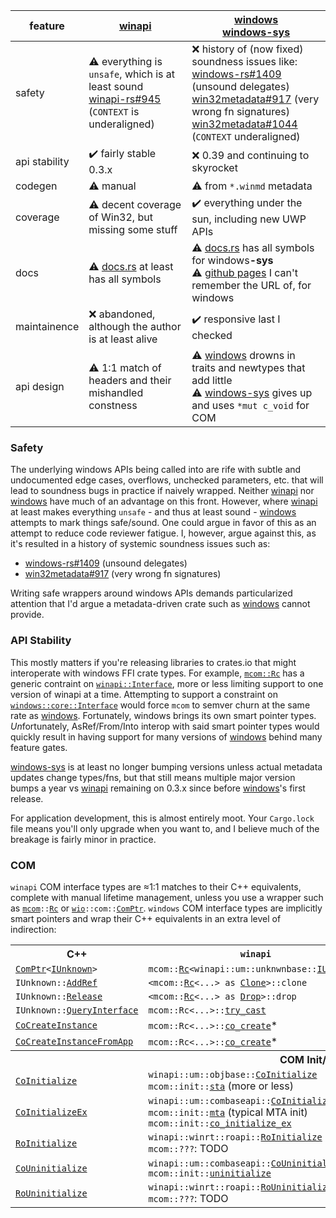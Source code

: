 | feature       | [winapi]                                                           | [windows]<br>[windows-sys] |
| ------------- | ------------------------------------------------------------------ | ------- |
| safety        | ⚠️ everything is `unsafe`, which is at least sound<br>[winapi-rs#945](https://github.com/retep998/winapi-rs/issues/945) (`CONTEXT` is underaligned) | ❌ history of (now fixed) soundness issues like:<br>[windows-rs#1409](https://github.com/microsoft/windows-rs/issues/1409) (unsound delegates)<br>[win32metadata#917](https://github.com/microsoft/win32metadata/issues/917) (very wrong fn signatures)<br>[win32metadata#1044](https://github.com/microsoft/win32metadata/issues/1044) (`CONTEXT` underaligned)
| api stability | ✔️ fairly stable 0.3.x                                            | ❌ 0.39 and continuing to skyrocket
| codegen       | ⚠️ manual                                                         | ⚠️ from `*.winmd` metadata |
| coverage      | ⚠️ decent coverage of Win32, but missing some stuff               | ✔️ everything under the sun, including new UWP APIs
| docs          | ⚠️ [docs.rs](https://docs.rs/winapi/) at least has all symbols    | ⚠️ [docs.rs](https://docs.rs/windows-sys/) has all symbols for windows<strong>-sys</strong><br>⚠️ [github pages](https://microsoft.github.io/windows-docs-rs/doc/windows/) I can't remember the URL of, for windows
| maintainence  | ❌ abandoned, although the author is at least alive               | ✔️ responsive last I checked |
| api design    | ⚠️ 1:1 match of headers and their mishandled constness            | ⚠️ [windows] drowns in traits and newtypes that add little<br>⚠️ [windows-sys] gives up and uses `*mut c_void` for COM

[winapi]:      https://docs.rs/winapi/
[windows]:     https://microsoft.github.io/windows-docs-rs/doc/windows/
[windows-sys]: https://docs.rs/windows-sys/

### Safety

The underlying windows APIs being called into are rife with subtle and undocumented edge cases, overflows, unchecked parameters, etc. that will lead to soundness bugs in practice if naively wrapped.  Neither [winapi] nor [windows] have much of an advantage on this front.  However, where [winapi] at least makes everything `unsafe` - and thus at least sound - [windows] attempts to mark things safe/sound.  One could argue in favor of this as an attempt to reduce code reviewer fatigue.  I, however, argue against this, as it's resulted in a history of systemic soundness issues such as:

* [windows-rs#1409](https://github.com/microsoft/windows-rs/issues/1409) (unsound delegates)
* [win32metadata#917](https://github.com/microsoft/win32metadata/issues/917) (very wrong fn signatures)

Writing safe wrappers around windows APIs demands particularized attention that I'd argue a metadata-driven crate such as [windows] cannot provide.

### API Stability

This mostly matters if you're releasing libraries to crates.io that might interoperate with windows FFI crate types.
For example, [`mcom::Rc`](https://docs.rs/mcom/latest/mcom/struct.Rc.html) has a generic contraint on [`winapi::Interface`](https://docs.rs/winapi/0.3/winapi/trait.Interface.html), more or less limiting support to one version of winapi at a time.
Attempting to support a constraint on [`windows::core::Interface`](https://microsoft.github.io/windows-docs-rs/doc/windows/core/trait.Interface.html) would force `mcom` to semver churn at the same rate as [windows].  Fortunately, windows brings its own smart pointer types.  *Un*fortunately, AsRef/From/Into interop with said smart pointer types would quickly result in having support for many versions of [windows] behind many feature gates.

[windows-sys] is at least no longer bumping versions unless actual metadata updates change types/fns, but that still means multiple major version bumps a year vs [winapi] remaining on 0.3.x since before [windows]'s first release.

For application development, this is almost entirely moot.  Your `Cargo.lock` file means you'll only upgrade when you want to, and I believe much of the breakage is fairly minor in practice.

### COM

`winapi` COM interface types are ≈1:1 matches to their C++ equivalents, complete with manual lifetime management, unless you use a wrapper such as <code>[mcom](https://docs.rs/mcom/)::[Rc](https://docs.rs/mcom/latest/mcom/struct.Rc.html)</code> or <code>[wio](https://docs.rs/wio/latest/x86_64-pc-windows-msvc/wio/index.html)::com::[ComPtr](https://docs.rs/wio/latest/x86_64-pc-windows-msvc/wio/com/struct.ComPtr.html)</code>.  `windows` COM interface types are implicitly smart pointers and wrap their C++ equivalents in an extra level of indirection:

<table>
    <tr>
        <th>C++</th>
        <th><code>winapi</code></th>
        <th><code>windows</code></th>
    </tr>
    <tr>
        <td><code><a href="[ComPtr](https://learn.microsoft.com/en-us/cpp/cppcx/wrl/comptr-class)">ComPtr</a>&lt;<a href="https://learn.microsoft.com/en-us/windows/win32/api/unknwn/nn-unknwn-iunknown">IUnknown</a>&gt;</code></td>
        <td><code>mcom::<a href="https://docs.rs/mcom/latest/mcom/struct.Rc.html">Rc</a>&lt;winapi::um::unknwnbase::<a href="https://docs.rs/winapi/latest/winapi/um/unknwnbase/struct.IUnknown.html">IUnknown</a>&gt;</code></td>
        <td><code>windows::core::<a href="https://microsoft.github.io/windows-docs-rs/doc/windows/core/struct.IUnknown.html">IUnknown</a></code></td>
    </tr>
    <tr>
        <td><code>IUnknown::<a href="https://learn.microsoft.com/en-us/windows/win32/api/unknwn/nf-unknwn-iunknown-addref">AddRef</a></code></td>
        <td><code>&lt;mcom::<a href="https://docs.rs/mcom/latest/mcom/struct.Rc.html">Rc</a>&lt;...&gt; as <a href="https://doc.rust-lang.org/std/clone/trait.Clone.html">Clone</a>&gt;::clone</code></td>
        <td><code>&lt;IWhatever as <a href="https://doc.rust-lang.org/std/clone/trait.Clone.html">Clone</a>&gt;::clone</code></td>
    </tr>
    <tr>
        <td><code>IUnknown::<a href="https://learn.microsoft.com/en-us/windows/win32/api/unknwn/nf-unknwn-iunknown-release">Release</a></code></td>
        <td><code>&lt;mcom::<a href="https://docs.rs/mcom/latest/mcom/struct.Rc.html">Rc</a>&lt;...&gt; as <a href="https://doc.rust-lang.org/std/ops/trait.Drop.html">Drop</a>&gt;::drop</code></td>
        <td><code>&lt;IWhatever as <a href="https://doc.rust-lang.org/std/ops/trait.Drop.html">Drop</a>&gt;::drop</code></td>
    </tr>
    <tr>
        <td><code>IUnknown::<a href="https://learn.microsoft.com/en-us/windows/win32/api/unknwn/nf-unknwn-iunknown-queryinterface(q)">QueryInterface</a></code></td>
        <td><code>mcom::Rc&lt;...&gt;::<a href="https://docs.rs/mcom/latest/mcom/struct.Rc.html#method.try_cast">try_cast</a></code></td>
        <td><code>&lt;... as windows::core::<a href="https://microsoft.github.io/windows-docs-rs/doc/windows/Win32/Media/Audio/XAudio2/struct.IXAudio2.html#impl-ComInterface-for-IXAudio2">ComInterface</a>&gt;::<a href="https://microsoft.github.io/windows-docs-rs/doc/windows/Win32/Media/Audio/XAudio2/struct.IXAudio2.html#method.cast">cast</a></td>
    </tr>
    <tr>
        <td><code><a href="https://learn.microsoft.com/en-us/windows/win32/api/combaseapi/nf-combaseapi-cocreateinstance">CoCreateInstance</a></code></td>
        <td><code>mcom::Rc&lt;...&gt;::<a href="https://docs.rs/mcom/latest/mcom/struct.Rc.html#method.co_create">co_create</a></code>*</td>
        <td><code>windows::Win32::System::Com::<a href="https://microsoft.github.io/windows-docs-rs/doc/windows/Win32/System/Com/fn.CoCreateInstance.html">CoCreateInstance</a></code></td>
    </tr>
    <tr>
        <td><code><a href="https://docs.microsoft.com/en-us/windows/win32/api/combaseapi/nf-combaseapi-cocreateinstancefromapp">CoCreateInstanceFromApp</a></code></td>
        <td><code>mcom::Rc&lt;...&gt;::<a href="https://docs.rs/mcom/latest/mcom/struct.Rc.html#method.co_create">co_create</a></code>*</td>
        <td><code>windows::Win32::System::Com::<a href="https://microsoft.github.io/windows-docs-rs/doc/windows/Win32/System/Com/fn.CoCreateInstanceFromApp.html">CoCreateInstanceFromApp</a></code></td>
    </tr>
    <tr><th colspan="3">COM Init/Teardown</th></tr>
    <tr>
        <td><code><a href="https://learn.microsoft.com/en-us/windows/win32/api/objbase/nf-objbase-coinitialize">CoInitialize</a></code></td>
        <td>
            <code>winapi::um::objbase::<a href="https://docs.rs/winapi/latest/winapi/um/objbase/fn.CoInitialize.html">CoInitialize</a></code><br>
            <code>mcom::init::<a href="https://docs.rs/mcom/latest/mcom/init/fn.sta.html">sta</a></code> (more or less)<br>
        </td>
        <td><code>windows::Win32::System::Com::<a href="https://microsoft.github.io/windows-docs-rs/doc/windows/Win32/System/Com/fn.CoInitialize.html">CoInitialize</a></code></td>
    </tr>
    <tr>
        <td><code><a href="https://learn.microsoft.com/en-us/windows/win32/api/combaseapi/nf-combaseapi-coinitializeex">CoInitializeEx</a></code></td>
        <td>
            <code>winapi::um::combaseapi::<a href="https://docs.rs/winapi/latest/winapi/um/combaseapi/fn.CoInitializeEx.html">CoInitializeEx</a></code><br>
            <code>mcom::init::<a href="https://docs.rs/mcom/latest/mcom/init/fn.mta.html">mta</a></code> (typical MTA init)<br>
            <code>mcom::init::<a href="https://docs.rs/mcom/latest/mcom/init/fn.co_initialize_ex.html">co_initialize_ex</a></code><br>
        </td>
        <td><code>windows::Win32::System::Com::<a href="https://microsoft.github.io/windows-docs-rs/doc/windows/Win32/System/Com/fn.CoInitializeEx.html">CoInitializeEx</a></code></td>
    </tr>
    <tr>
        <td><code><a href="https://learn.microsoft.com/en-us/windows/win32/api/roapi/nf-roapi-roinitialize">RoInitialize</a></code></td>
        <td>
            <code>winapi::winrt::roapi::<a href="https://docs.rs/winapi/latest/winapi/winrt/roapi/fn.RoInitialize.html">RoInitialize</a></code><br>
            <code>mcom::???</code>: TODO<br>
        </td>
        <td><code>windows::Win32::System::WinRT::<a href="https://microsoft.github.io/windows-docs-rs/doc/windows/Win32/System/WinRT/fn.RoInitialize.html">RoInitialize</a></code></td>
    </tr>
    <tr>
        <td><code><a href="https://learn.microsoft.com/en-us/windows/win32/api/combaseapi/nf-combaseapi-couninitialize">CoUninitialize</a></code></td>
        <td>
            <code>winapi::um::combaseapi::<a href="https://docs.rs/winapi/latest/winapi/um/combaseapi/fn.CoUninitialize.html">CoUninitialize</a></code><br>
            <code>mcom::init::<a href="https://docs.rs/mcom/latest/mcom/init/fn.uninitialize.html">uninitialize</a></code><br>
        </td>
        <td><code>windows::Win32::System::Com::<a href="https://microsoft.github.io/windows-docs-rs/doc/windows/Win32/System/Com/fn.CoUninitialize.html">CoUninitialize</a></code></td>
    </tr>
    <tr>
        <td><code><a href="https://learn.microsoft.com/en-us/windows/win32/api/roapi/nf-roapi-rouninitialize">RoUninitialize</a></code></td>
        <td>
            <code>winapi::winrt::roapi::<a href="https://docs.rs/winapi/latest/winapi/winrt/roapi/fn.RoUninitialize.html">RoUninitialize</a></code><br>
            <code>mcom::???</code>: TODO<br>
        </td>
        <td><code>windows::Win32::System::WinRT::<a href="https://microsoft.github.io/windows-docs-rs/doc/windows/Win32/System/WinRT/fn.RoUninitialize.html">RoUninitialize</a></code></td>
    </tr>
</table>
